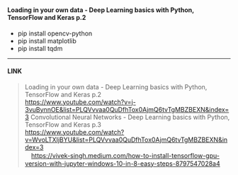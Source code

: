 ###
#### Loading in your own data - Deep Learning basics with Python, TensorFlow and Keras p.2
 - pip install opencv-python 
 - pip install matplotlib 
 - pip install tqdm
---

#### LINK
> Loading in your own data - Deep Learning basics with Python, TensorFlow and Keras p.2 <br>
https://www.youtube.com/watch?v=j-3vuBynnOE&list=PLQVvvaa0QuDfhTox0AjmQ6tvTgMBZBEXN&index=3
> Convolutional Neural Networks - Deep Learning basics with Python, TensorFlow and Keras p.3 <br>
https://www.youtube.com/watch?v=WvoLTXIjBYU&list=PLQVvvaa0QuDfhTox0AjmQ6tvTgMBZBEXN&index=3 <br>
>　https://vivek-singh.medium.com/how-to-install-tensorflow-gpu-version-with-jupyter-windows-10-in-8-easy-steps-8797547028a4
